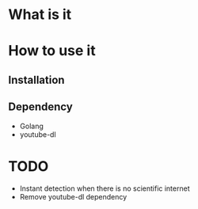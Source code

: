 # What is it
# How to use it
## Installation
## Dependency
  - Golang
  - youtube-dl
# TODO
  - Instant detection when there is no scientific internet
  - Remove youtube-dl dependency
